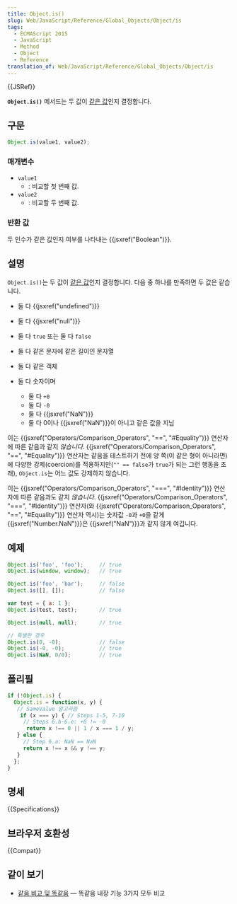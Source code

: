 ```yaml
---
title: Object.is()
slug: Web/JavaScript/Reference/Global_Objects/Object/is
tags:
  - ECMAScript 2015
  - JavaScript
  - Method
  - Object
  - Reference
translation_of: Web/JavaScript/Reference/Global_Objects/Object/is
---
```

{{JSRef}}

**`Object.is()`** 메서드는 두 값이 [같은 값](/ko/docs/Web/JavaScript/Equality_comparisons_and_sameness)인지 결정합니다.

## 구문

```js
Object.is(value1, value2);
```

### 매개변수

- `value1`
  - : 비교할 첫 번째 값.
- `value2`
  - : 비교할 두 번째 값.

### 반환 값

두 인수가 같은 값인지 여부를 나타내는 {{jsxref("Boolean")}}.

## 설명

`Object.is()`는 두 값이 [같은 값](/ko/docs/Web/JavaScript/Equality_comparisons_and_sameness)인지 결정합니다. 다음 중 하나를 만족하면 두 값은 같습니다.

- 둘 다 {{jsxref("undefined")}}
- 둘 다 {{jsxref("null")}}
- 둘 다 `true` 또는 둘 다 `false`
- 둘 다 같은 문자에 같은 길이인 문자열
- 둘 다 같은 객체
- 둘 다 숫자이며

  - 둘 다 `+0`
  - 둘 다 `-0`
  - 둘 다 {{jsxref("NaN")}}
  - 둘 다 0이나 {{jsxref("NaN")}}이 아니고 같은 값을 지님

이는 {{jsxref("Operators/Comparison_Operators", "==", "#Equality")}} 연산자에 따른 같음과 같지 _않습니다_. {{jsxref("Operators/Comparison_Operators", "==", "#Equality")}} 연산자는 같음을 테스트하기 전에 양 쪽(이 같은 형이 아니라면)에 다양한 강제(coercion)를 적용하지만(`"" == false`가 `true`가 되는 그런 행동을 초래), `Object.is`는 어느 값도 강제하지 않습니다.

이는 {{jsxref("Operators/Comparison_Operators", "===", "#Identity")}} 연산자에 따른 같음과도 같지 _않습니다_. {{jsxref("Operators/Comparison_Operators", "===", "#Identity")}} 연산자(와 {{jsxref("Operators/Comparison_Operators", "==", "#Equality")}} 연산자 역시)는 숫자값 `-0`과 `+0`을 같게 {{jsxref("Number.NaN")}}은 {{jsxref("NaN")}}과 같지 않게 여깁니다.

## 예제

```js
Object.is('foo', 'foo');     // true
Object.is(window, window);   // true

Object.is('foo', 'bar');     // false
Object.is([], []);           // false

var test = { a: 1 };
Object.is(test, test);       // true

Object.is(null, null);       // true

// 특별한 경우
Object.is(0, -0);            // false
Object.is(-0, -0);           // true
Object.is(NaN, 0/0);         // true
```

## 폴리필

```js
if (!Object.is) {
  Object.is = function(x, y) {
   // SameValue 알고리즘
    if (x === y) { // Steps 1-5, 7-10
     // Steps 6.b-6.e: +0 != -0
      return x !== 0 || 1 / x === 1 / y;
   } else {
     // Step 6.a: NaN == NaN
     return x !== x && y !== y;
   }
  };
}
```

## 명세

{{Specifications}}

## 브라우저 호환성

{{Compat}}

## 같이 보기

- [같음 비교 및 똑같음](/ko/docs/Web/JavaScript/Equality_comparisons_and_sameness) — 똑같음 내장 기능 3가지 모두 비교
